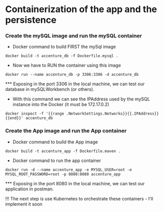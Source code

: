 # Containerization of the app and the persistence

### Create the mySQL image and run the mySQL container

- Docker command to build FIRST the mySql image
````shell
docker build -t accenture_db -f Dockerfile.mysql .
````

- Now we have to RUN the container using this image
````shell
docker run --name accenture_db -p 3306:3306 -d accenture_db
````

*** Exposing in the port 3306 in the local machine, we can test our database in mySQLWorkbench (or others).

- With this command we can see the IPAddress used by the mySQL instance into the Docker (it must be 172.17.0.2)
````shell
docker inspect -f '{{range .NetworkSettings.Networks}}{{.IPAddress}}{{end}}' accenture_db 
````


### Create the App image and run the App container

- Docker command to build the App image

````shell
docker build -t accenture_app -f Dockerfile.maven .
````

- Docker command to run the app container
````shell
docker run -d --name accenture_app -e MYSQL_USER=root -e MYSQL_ROOT_PASSWORD=root -p 8080:8080 accenture_app
````

*** Exposing in the port 8080 in the local machine, we can test our application in postman.

!!! The next step is use Kubernetes to orchestrate these containers - I'll implement it soon